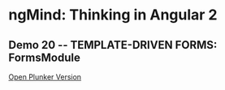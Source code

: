 # ngMind: Thinking in Angular 2

## Demo 20 -- TEMPLATE-DRIVEN FORMS: FormsModule

[Open Plunker Version](http://plnkr.co/edit/VSW2tF9CECLO6pZz5X34?p=preview)
